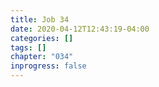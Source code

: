 ```yaml
---
title: Job 34
date: 2020-04-12T12:43:19-04:00
categories: []
tags: []
chapter: "034"
inprogress: false
---
```


